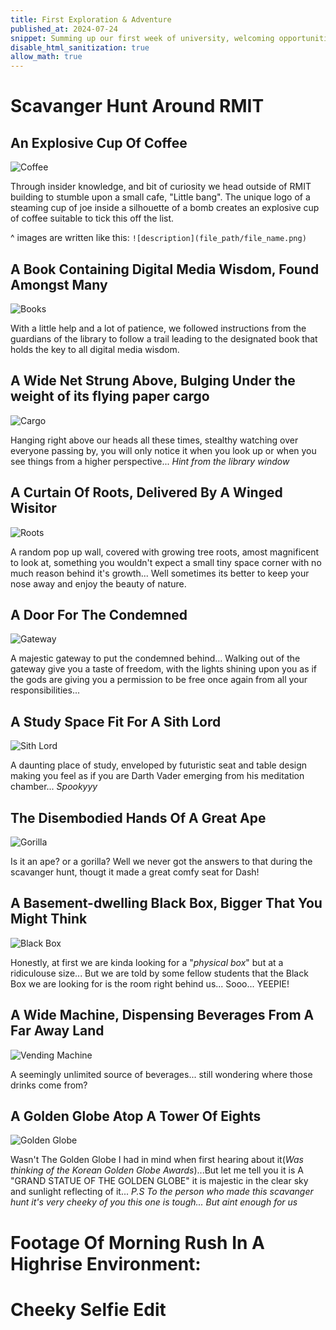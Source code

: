 ```yaml
---
title: First Exploration & Adventure
published_at: 2024-07-24
snippet: Summing up our first week of university, welcoming opportunities for adventures and fun!
disable_html_sanitization: true
allow_math: true
---
```


# Scavanger Hunt Around RMIT

## An Explosive Cup Of Coffee
![Coffee](Coffee.jpeg)

Through insider knowledge, and bit of curiosity we head outside of RMIT building to stumble upon a small cafe, "Little bang". The unique logo of a steaming cup of joe inside a silhouette of a bomb creates an explosive cup of coffee suitable to tick this off the list.

^ images are written like this: `![description](file_path/file_name.png)`

## A Book Containing Digital Media Wisdom, Found Amongst Many
![Books](Book.jpeg)

With a little help and a lot of patience, we followed instructions from the guardians of the library to follow a trail leading to the designated book that holds the key to all digital media wisdom.

## A Wide Net Strung Above, Bulging Under the weight of its flying paper cargo
![Cargo](Cargo.jpeg) 

Hanging right above our heads all these times, stealthy watching over everyone passing by, you will only notice it when you look up or when you see things from a higher perspective... *Hint from the library window*


## A Curtain Of Roots, Delivered By A Winged Wisitor
![Roots](Roots.jpeg)

A random pop up wall, covered with growing tree roots, amost magnificent to look at, something you wouldn't expect a small tiny space corner with no much reason behind it's growth... Well sometimes its better to keep your nose away and enjoy the beauty of nature.

## A Door For The Condemned
![Gateway](Gate.jpeg)

A majestic gateway to put the condemned behind... Walking out of the gateway give you a taste of freedom, with the lights shining upon you as if the gods are giving you a permission to be free once again from all your responsibilities...

## A Study Space Fit For A Sith Lord
![Sith Lord](Sith.jpeg)

A daunting place of study, enveloped by futuristic seat and table design making you feel as if you are Darth Vader emerging from his meditation chamber... *Spookyyy*

## The Disembodied Hands Of A Great Ape
![Gorilla](Gorilla.jpeg)

Is it an ape? or a gorilla? Well we never got the answers to that during the scavanger hunt, thougt it made a great comfy seat for Dash!

## A Basement-dwelling Black Box, Bigger That You Might Think
![Black Box](Box.jpeg)

Honestly, at first we are kinda looking for a "*physical box*" but at a ridiculouse size... But we are told by some fellow students that the Black Box we are looking for is the room right behind us... Sooo... YEEPIE!


## A Wide Machine, Dispensing Beverages From A Far Away Land
![Vending Machine](Vending.jpeg)

A seemingly unlimited source of beverages... still wondering where those drinks come from?

## A Golden Globe Atop A Tower Of Eights
![Golden Globe](Globe.jpeg)

Wasn't The Golden Globe I had in mind when first hearing about it(*Was thinking of the Korean Golden Globe Awards*)...But let me tell you it is A "GRAND STATUE OF THE GOLDEN GLOBE" it is majestic in the clear sky and sunlight reflecting of it... *P.S To the person who made this scavanger hunt it's very cheeky of you this one is tough... But aint enough for us*

# Footage Of Morning Rush In A Highrise Environment:

# Cheeky Selfie Edit





